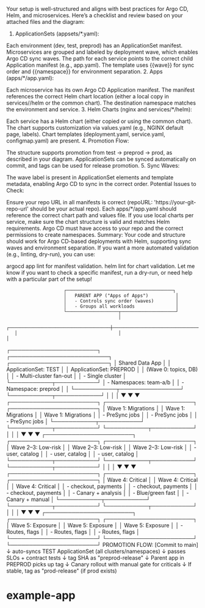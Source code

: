 Your setup is well-structured and aligns with best practices for Argo CD, Helm, and microservices. Here’s a checklist and review based on your attached files and the diagram:

1. ApplicationSets (appsets/*.yaml):

Each environment (dev, test, preprod) has an ApplicationSet manifest.
Microservices are grouped and labeled by deployment wave, which enables Argo CD sync waves.
The path for each service points to the correct child Application manifest (e.g., app.yaml).
The template uses {{wave}} for sync order and {{namespace}} for environment separation.
2. Apps (apps/*/app.yaml):

Each microservice has its own Argo CD Application manifest.
The manifest references the correct Helm chart location (either a local copy in services/<service>/helm or the common chart).
The destination namespace matches the environment and service.
3. Helm Charts (nginx and services/*/helm):

Each service has a Helm chart (either copied or using the common chart).
The chart supports customization via values.yaml (e.g., NGINX default page, labels).
Chart templates (deployment.yaml, service.yaml, configmap.yaml) are present.
4. Promotion Flow:

The structure supports promotion from test → preprod → prod, as described in your diagram.
ApplicationSets can be synced automatically on commit, and tags can be used for release promotion.
5. Sync Waves:

The wave label is present in ApplicationSet elements and template metadata, enabling Argo CD to sync in the correct order.
Potential Issues to Check:

Ensure your repo URL in all manifests is correct (repoURL: 'https://your-git-repo-url' should be your actual repo).
Each apps/*/app.yaml should reference the correct chart path and values file.
If you use local charts per service, make sure the chart structure is valid and matches Helm requirements.
Argo CD must have access to your repo and the correct permissions to create namespaces.
Summary:
Your code and structure should work for Argo CD-based deployments with Helm, supporting sync waves and environment separation. If you want a more automated validation (e.g., linting, dry-run), you can use:

argocd app lint for manifest validation.
helm lint for chart validation.
Let me know if you want to check a specific manifest, run a dry-run, or need help with a particular part of the setup!



                         ┌───────────────────────────────────────┐
                         │   PARENT APP ("Apps of Apps")          │
                         │   - Controls sync order (waves)        │
                         │   - Groups all workloads               │
                         └───────────────────┬────────────────────┘
                                             │
       ┌─────────────────────────────────────┼─────────────────────────────────────┐
       │                                     │                                     │
┌───────────────────────┐         ┌──────────────────────────┐           ┌──────────────────────────┐
│ Shared Data App       │         │ ApplicationSet: TEST      │           │ ApplicationSet: PREPROD  │
│ (Wave 0: topics, DB)  │         │ - Multi-cluster fan-out    │           │ - Single cluster         │
└───────────┬───────────┘         │ - Namespaces: team-a/b     │           │ - Namespace: preprod     │
           │                     └───────────┬────────────────┘           └───────────┬────────────┘
           │                                 │                                        │
           ▼                                 ▼                                        ▼
  ┌───────────────────────┐       ┌───────────────────────┐                ┌───────────────────────┐
  │ Wave 1: Migrations    │       │ Wave 1: Migrations    │                │ Wave 1: Migrations    │
  │  - PreSync jobs       │       │  - PreSync jobs       │                │  - PreSync jobs       │
  └───────────┬───────────┘       └───────────┬───────────┘                └───────────┬───────────┘
              │                               │                                        │
              ▼                               ▼                                        ▼
  ┌───────────────────────┐       ┌───────────────────────┐                ┌───────────────────────┐
  │ Wave 2–3: Low-risk    │       │ Wave 2–3: Low-risk    │                │ Wave 2–3: Low-risk    │
  │  - user, catalog      │       │  - user, catalog      │                │  - user, catalog      │
  └───────────┬───────────┘       └───────────┬───────────┘                └───────────┬───────────┘
              │                               │                                        │
              ▼                               ▼                                        ▼
  ┌───────────────────────┐       ┌───────────────────────┐                ┌───────────────────────┐
  │ Wave 4: Critical      │       │ Wave 4: Critical      │                │ Wave 4: Critical      │
  │  - checkout, payments │       │  - checkout, payments │                │  - checkout, payments │
  │  - Canary + analysis  │       │  - Blue/green fast    │                │  - Canary + manual    │
  └───────────┬───────────┘       └───────────┬───────────┘                └───────────┬───────────┘
              │                               │                                        │
              ▼                               ▼                                        ▼
  ┌───────────────────────┐       ┌───────────────────────┐                ┌───────────────────────┐
  │ Wave 5: Exposure      │       │ Wave 5: Exposure      │                │ Wave 5: Exposure      │
  │  - Routes, flags      │       │  - Routes, flags      │                │  - Routes, flags      │
  └───────────────────────┘       └───────────────────────┘                └───────────────────────┘
PROMOTION FLOW:
  [Commit to main]
       ↓ auto-syncs TEST ApplicationSet (all clusters/namespaces)
       ↓ passes SLOs + contract tests
       ↓ tag SHA as "preprod-release"
       ↓ Parent app in PREPROD picks up tag
       ↓ Canary rollout with manual gate for criticals
       ↓ If stable, tag as "prod-release" (if prod exists)
# example-app
